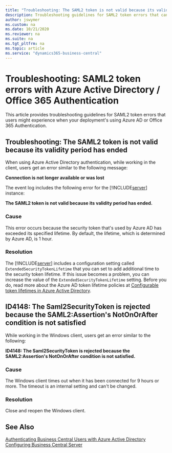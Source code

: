 ```yaml
---
title: "Troubleshooting: The SAML2 token is not valid because its validity period has ended."
description: Troubleshooting guidelines for SAML2 token errors that can occur when using Azure AD or Office authentication
author: jswymer
ms.custom: na
ms.date: 10/21/2020
ms.reviewer: na
ms.suite: na
ms.tgt_pltfrm: na
ms.topic: article
ms.service: "dynamics365-business-central"
---
```

# Troubleshooting: SAML2 token errors with Azure Active Directory / Office 365 Authentication

This article provides troubleshooting guidelines for SAML2 token errors that users might experience when your deployment's using Azure AD or Office 365 Authentication.

## Troubleshooting: The SAML2 token is not valid because its validity period has ended

When using Azure Active Directory authentication, while working in the client, users get an error similar to the following message: 

**Connection is not longer available or was lost**

The event log includes the following error for the [!INCLUDE[server](../developer/includes/server.md)] instance:

**The SAML2 token is not valid because its validity period has ended.** 

### Cause  

This error occurs because the security token that's used by Azure AD has exceeded its specified lifetime. By default, the lifetime, which is determined by Azure AD, is 1 hour.

### Resolution

The [!INCLUDE[server](../developer/includes/server.md)] includes a configuration setting called `ExtendedSecurityTokenLifetime` that you can set to add additional time to the security token lifetime. If this issue becomes a problem, you can increase the value of the  `ExtendedSecurityTokenLifetime` setting. Before you do, read more about the Azure AD token lifetime policies at [Configurable token lifetimes in Azure Active Directory](/azure/active-directory/develop/active-directory-configurable-token-lifetimes).

## ID4148: The Saml2SecurityToken is rejected because the SAML2:Assertion's NotOnOrAfter condition is not satisfied

While working in the Windows client, users get an error similar to the following:

**ID4148: The Saml2SecurityToken is rejected because the SAML2:Assertion's NotOnOrAfter condition is not satisfied.**

### Cause

The Windows client times out when it has been connected for 9 hours or more. The timeout is an internal setting and can't be changed.

### Resolution 

Close and reopen the Windows client.

## See Also

[Authenticating Business Central Users with Azure Active Directory](authenticating-users-with-azure-active-directory.md)
[Configuring Business Central Server](Configure-server-instance.md)